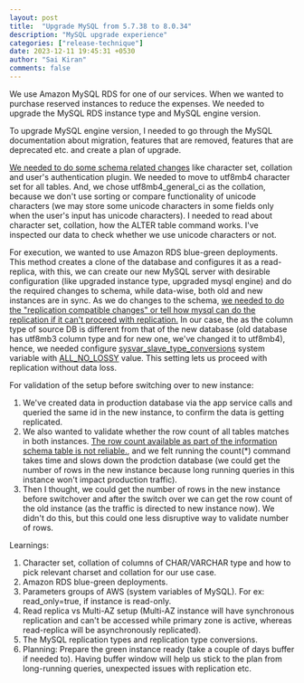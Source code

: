 ```yaml
---
layout: post
title:  "Upgrade MySQL from 5.7.38 to 8.0.34"
description: "MySQL upgrade experience"
categories: ["release-technique"]
date: 2023-12-11 19:45:31 +0530
author: "Sai Kiran"
comments: false
---
```

We use Amazon MySQL RDS for one of our services. When we wanted to purchase reserved instances to reduce the expenses. We needed to upgrade the MySQL RDS instance type and MySQL engine version.

To upgrade MySQL engine version, I needed to go through the MySQL documentation about migration, features that are removed, features that are deprecated etc. and create a plan of upgrade.

[We needed to do some schema related changes](https://planetscale.com/blog/upgrading-to-mysql-8) like character set, collation and user's authentication plugin.
We needed to move to utf8mb4 character set for all tables. And, we chose utf8mb4_general_ci as the collation, because we don't use sorting or compare functionality of unicode characters (we may store some unicode characters in some fields only when the user's input has unicode characters). I needed to read about character set, collation, how the ALTER table command works. I've inspected our data to check whether we use unicode characters or not.

For execution, we wanted to use Amazon RDS blue-green deployments. 
This method creates a clone of the database and configures it as a read-replica, with this, we can create our new MySQL server with desirable configuration (like upgraded instance type, upgraded mysql engine) and do the required changes to schema, while data-wise, both old and new instances are in sync. As we do changes to the schema, [we needed to do the "replication compatible changes" or tell how mysql can do the replication if it can't proceed with replication.](https://dev.mysql.com/doc/mysql-replication-excerpt/5.7/en/replication-features-different-data-types.html)
In our case, the as the column type of source DB is different from that of the new database (old database has utf8mb3 column type and for new one, we've changed it to utf8mb4), hence, we needed configure [sysvar_slave_type_conversions](https://dev.mysql.com/doc/refman/8.0/en/replication-options-replica.html#sysvar_slave_type_conversions) system variable with [ALL_NO_LOSSY](https://dev.mysql.com/doc/mysql-replication-excerpt/5.7/en/replication-features-different-data-types.html) value. This setting lets us proceed with replication without data loss.

For validation of the setup before switching over to new instance:
1. We've created data in production database via the app service calls and queried the same id in the new instance, to confirm the data is getting replicated.
2. We also wanted to validate whether the row count of all tables matches in both instances. [The row count available as part of the information schema table is not reliable.](https://dev.mysql.com/doc/mysql-infoschema-excerpt/5.7/en/information-schema-tables-table.html), and we felt running the count(*) command takes time and slows down the prodction database (we could get the number of rows in the new instance because long running queries in this instance won't impact production traffic).
3. Then I thought, we could get the number of rows in the new instance before switchover and after the switch over we can get the row count of the old instance (as the traffic is directed to new instance now). We didn't do this, but this could one less disruptive way to validate number of rows.

Learnings:

1. Character set, collation of columns of CHAR/VARCHAR type and how to pick relevant charset and collation for our use case.
2. Amazon RDS blue-green deployments.
3. Parameters groups of AWS (system variables of MySQL). For ex: read_only=true, if instance is read-only.
4. Read replica vs Multi-AZ setup (Multi-AZ instance will have synchronous replication and can't be accessed while primary zone is active, whereas read-replica will be asynchronously replicated).
5. The MySQL replication types and replication type conversions.
6. Planning: Prepare the green instance ready (take a couple of days buffer if needed to). Having buffer window will help us stick to the plan from long-running queries, unexpected issues with replication etc.
